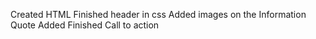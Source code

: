 Created HTML
Finished header in css
Added images on the Information
Quote Added
Finished Call to action